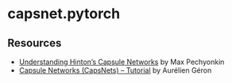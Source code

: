 # capsnet.pytorch

## Resources
- [Understanding Hinton’s Capsule Networks](https://medium.com/ai%C2%B3-theory-practice-business/understanding-hintons-capsule-networks-part-i-intuition-b4b559d1159b) by Max Pechyonkin
- [Capsule Networks (CapsNets) – Tutorial](https://www.youtube.com/watch?v=pPN8d0E3900&t=625s) by Aurélien Géron
